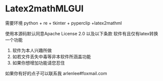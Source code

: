 # Latex2mathMLGUI
需要环境 python + re + tkinter + pyperclip +latex2mathml






使用本源码默认同意Apache License 2.0 
以及以下条款
软件有且仅有latex转换一个功能
1. 软件为本人兴趣所做
2. 如若文件丢失中毒等非本软件所涵盖功能
3. 如果你想增加功能请您忍住



如果你有好的点子可以联系我
arlenlee#foxmail.com
